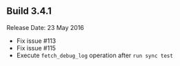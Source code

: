 Build 3.4.1
-----------
Release Date: 23 May 2016

* Fix issue #113
* Fix issue #115
* Execute ``fetch_debug_log`` operation after ``run sync test``